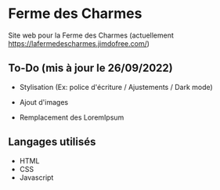 # Ferme des Charmes

Site web pour la Ferme des Charmes (actuellement https://lafermedescharmes.jimdofree.com/)

## To-Do (mis à jour le 26/09/2022)

- Stylisation (Ex: police d'écriture / Ajustements / Dark mode)

- Ajout d'images

- Remplacement des LoremIpsum


## Langages utilisés

- HTML
- CSS
- Javascript

